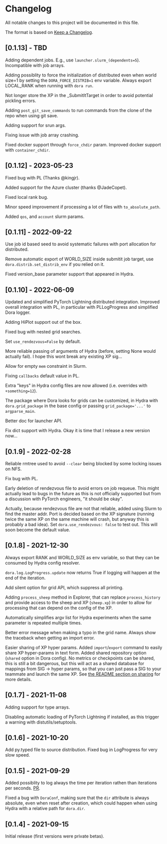 # Changelog

All notable changes to this project will be documented in this file.

The format is based on [Keep a Changelog](https://keepachangelog.com/en/1.0.0/).

## [0.1.13] - TBD

Adding dependent jobs. E.g., use `launcher.slurm_(dependents=5`). Incompatible with
job arrays.

Adding possiblity to force the initialization of distributed even when world size=1 by setting
the `DORA_FORCE_DISTRIB=1` env variable. Always export LOCAL_RANK when running with `dora run`.

Not longer store the XP in the _SubmitItTarget in order to avoid potential pickling errors.

Adding `post_git_save_commands` to run commands from the clone of the repo when using git save.

Adding support for srun args.

Fixing issue with job array crashing.

Fixed docker support through `force_chdir` param.
Improved docker support with `container_chdir`.

## [0.1.12] - 2023-05-23

Fixed bug with PL (Thanks @kingjr).

Added support for the Azure cluster (thanks @JadeCopet).

Fixed local rank bug.

Minor speed improvement if processing a lot of files with `to_absolute_path`.

Added `qos`, and `account` slurm params.

## [0.1.11] - 2022-09-22

Use job id based seed to avoid systematic failures with port allocation for distributed.

Remove automatic export of WORLD_SIZE inside submitit job target,
use `dora.distrib.set_distrib_env` if you relied on it.

Fixed version_base parameter support that appeared in Hydra.

## [0.1.10] - 2022-06-09

Updated and simplified PyTorch Lightning distributed integration.
Improved overall integration with PL, in particular with PLLogProgress and simplified
Dora logger.

Adding HiPlot support out of the box.

Fixed bug with nested grid searches.

Set `use_rendezvous=False` by default.

More reliable passing of arguments of Hydra (before, setting None would actually fail). I hope this wont break any existing XP sig...

Allow for empty `mem` constraint in Slurm.

Fixing `callbacks` default value in PL.

Extra "keys" in Hydra config files are now allowed (i.e. overrides with `+something=12`).

The package where Dora looks for grids can be customized, in Hydra with `dora.grid_package` in the base config or passing `grid_package='...'` to `argparse_main`.

Better doc for launcher API.

Fix dict support with Hydra. Okay it is time that I release a new version now...

## [0.1.9] - 2022-02-28

Reliable rmtree used to avoid `--clear` being blocked by some locking issues on NFS.

Fix bug with PL.

Early deletion of rendezvous file to avoid errors on job requeue. This might actually lead to
bugs in the future as this is not officially supported but from a discussion with PyTorch engineers,
"it should be okay".

Actually, because rendezvous file are not that reliable, added using Slurm to find
the master addr. Port is decided based on the XP signature (running twice the same XP on the
same machine will crash, but anyway this is probably a bad idea). Set `dora.use_rendezvous: false` to test out. This will soon become the default value.


## [0.1.8] - 2021-12-30

Always export RANK and WORLD_SIZE as env variable, so that they can be consumed by Hydra config
resolver.

`dora.log.LogProgress.update` now returns True if logging will happen at the end of the iteration.

Add silent option for grid API, which suppress all printing.

Adding `process_sheep` method in Explorer, that can replace `process_history` and provide access to the sheep and XP (`sheep.xp`)
in order to allow for processing that can depend on the config of the XP.

Automatically simplifies argv list for Hydra experiments when the same parameter is repeated multiple times.

Better error message when making a typo in the grid name. Always show the traceback when getting an
import error.

Easier sharing of XP hyper params. Added `import`/`export` command to easily share XP hyper-params in text form.
Added shared repository option (`shared` option in Dora config). No metrics or
checkpoints can be shared, this is still a bit dangerous, but this will act as a shared
database for mappings from SIG -> hyper params, so that you can just pass a SIG
to your teammate and launch the same XP. See [the README section on sharing](https://github.com/facebookresearch/dora/blob/main/README.md#sharing-xps) for more details.

## [0.1.7] - 2021-11-08

Adding support for type arrays.

Disabling automatic loading of PyTorch Lightning if installed, as this trigger
a warning with distutils/setuptools.

## [0.1.6] - 2021-10-20

Add py.typed file to source distribution.
Fixed bug in LogProgress for very slow speed.


## [0.1.5] - 2021-09-29

Added possiblity to log always the time per iteration rathen than iterations per seconds.
[PR](https://github.com/facebookresearch/dora/pull/10).

Fixed a bug with `DoraConf`, making sure that the `dir` attribute is always
absolute, even when reset after creation, which could happen when using Hydra
with a relative path for `dora.dir`.


## [0.1.4] - 2021-09-15

Initial release (first versions were private betas).

